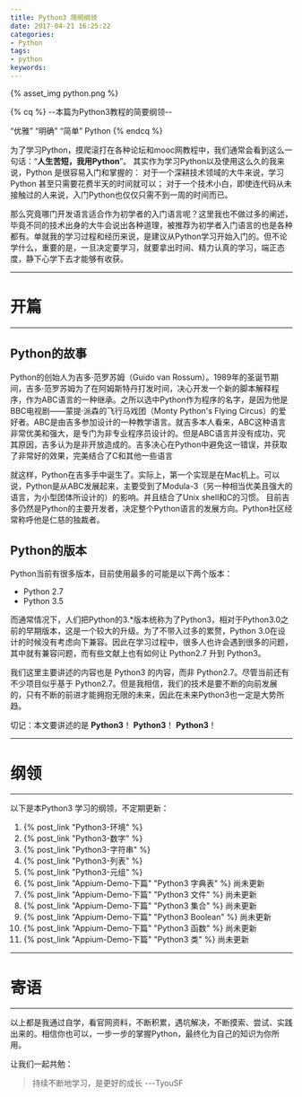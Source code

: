 ```yaml
---
title: Python3 简明纲领
date: 2017-04-21 16:25:22
categories:
- Python
tags:
- python
keywords:
---
```


{% asset_img python.png %}

{% cq %}
--本篇为Python3教程的简要纲领--

“优雅”    “明确”    “简单”
Python
{% endcq %}

<!--more-->

为了学习Python，摸爬滚打在各种论坛和mooc网教程中，我们通常会看到这么一句话：“**人生苦短，我用Python**”。
其实作为学习Python以及使用这么久的我来说，Python 是很容易入门和掌握的：
对于一个深耕技术领域的大牛来说，学习 Python 甚至只需要花费半天的时间就可以；
对于一个技术小白，即使连代码从未接触过的人来说，入门Python也仅仅只需不到一周的时间而已。

那么究竟哪门开发语言适合作为初学者的入门语言呢？这里我也不做过多的阐述，毕竟不同的技术出身的大牛会说出各种道理，被推荐为初学者入门语言的也是各种都有。单就我的学习过程和经历来说，是建议从Python学习开始入门的。但不论学什么，重要的是，一旦决定要学习，就要拿出时间、精力认真的学习，端正态度，静下心学下去才能够有收获。

----

# 开篇

----

## Python的故事

Python的创始人为吉多·范罗苏姆（Guido van Rossum）。1989年的圣诞节期间，吉多·范罗苏姆为了在阿姆斯特丹打发时间，决心开发一个新的脚本解释程序，作为ABC语言的一种继承。之所以选中Python作为程序的名字，是因为他是BBC电视剧——蒙提·派森的飞行马戏团（Monty Python's Flying Circus）的爱好者。ABC是由吉多参加设计的一种教学语言。就吉多本人看来，ABC这种语言非常优美和强大，是专门为非专业程序员设计的。但是ABC语言并没有成功，究其原因，吉多认为是非开放造成的。吉多决心在Python中避免这一错误，并获取了非常好的效果，完美结合了C和其他一些语言

就这样，Python在吉多手中诞生了。实际上，第一个实现是在Mac机上。可以说，Python是从ABC发展起来，主要受到了Modula-3（另一种相当优美且强大的语言，为小型团体所设计的）的影响。并且结合了Unix shell和C的习惯。
目前吉多仍然是Python的主要开发者，决定整个Python语言的发展方向。Python社区经常称呼他是仁慈的独裁者。

## Python的版本

Python当前有很多版本，目前使用最多的可能是以下两个版本：

* Python 2.7
* Python 3.5

而通常情况下，人们把Python的3.*版本统称为了Python3，相对于Python3.0之前的早期版本，这是一个较大的升级。为了不带入过多的累赘，Python 3.0在设计的时候没有考虑向下兼容。因此在学习过程中，很多人也许会遇到很多的问题，其中就有兼容问题，而有些文献上也有如何让 Python2.7 升到 Python3。

我们这里主要讲述的内容也是 Python3 的内容，而非 Python2.7。尽管当前还有不少项目似乎基于 Python2.7。但是我相信，我们的技术是要不断的向前发展的，只有不断的前进才能拥抱无限的未来，因此在未来Python3也一定是大势所趋。

切记：本文要讲述的是 **Python3**！ **Python3**！ **Python3**！

----

# 纲领

----

以下是本Python3 学习的纲领，不定期更新：

1. {% post_link "Python3-环境" %}
2. {% post_link "Python3-数字" %}
3. {% post_link "Python3-字符串" %}
4. {% post_link "Python3-列表" %}
5. {% post_link "Python3-元组" %}
6. {% post_link "Appium-Demo-下篇" "Python3 字典表" %} 尚未更新
7. {% post_link "Appium-Demo-下篇" "Python3 文件" %} 尚未更新
8. {% post_link "Appium-Demo-下篇" "Python3 集合" %} 尚未更新
9. {% post_link "Appium-Demo-下篇" "Python3 Boolean" %} 尚未更新
10. {% post_link "Appium-Demo-下篇" "Python3 函数" %} 尚未更新
11. {% post_link "Appium-Demo-下篇" "Python3 类" %} 尚未更新

----

# 寄语

----

以上都是我通过自学，看官网资料，不断积累，遇坑解决，不断摸索、尝试、实践出来的。相信你也可以，一步一步的掌握Python，最终化为自己的知识为你所用。

让我们一起共勉：
> 持续不断地学习，是更好的成长 ---TyouSF